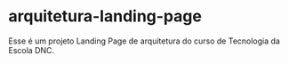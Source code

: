 # arquitetura-landing-page
Esse é um projeto Landing Page de arquitetura do curso de Tecnologia da Escola DNC.

